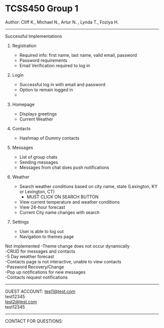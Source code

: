 # TCSS450 Group 1
Author: Cliff K., Michael N., Artur N. , Lynda T., Foziya H.

---------------------------------------------------------------------------------------------------

Successful Implementations
1. Registration
    - Required info: first name, last name, valid email, password
    - Password requirements
    - Email Verification required to log in

2. Login
    - Successful log in with email and password
    - Option to remain logged in
    -


3. Homepage
    - Displays greetings
    - Current Weather

4. Contacts
    - Hashmap of Dummy contacts

5. Messages
    - List of group chats
    - Sending messages
    - Messages from chat does push notifications


6. Weather
    - Search weather conditions based on city name, state (Lexington, KY  or Lexington, CT)
        - MUST CLICK ON SEARCH BUTTON
    - View current temperature and weather conditions
    - View 24-hour forecast
    - Current City name changes with search

7. Settings
    - User is able to log out
    - Navigation to themes page

Not implemented
    -Theme change does not occur dynamically <br />
    -CRUD for messages and contacts <br />
    -5 Day weather forecast <br />
    -Contacts page is not interactive, unable to view contacts <br />
    -Password Recovery/Change <br />
    -Pop up notifications for new messages <br />
    -Contacts request notifications <br />

---------------------------------------------------------------------------------------------------

GUEST ACCOUNT: 
test1@test.com <br/>
test12345 
<br />
test2@test.com <br />
test12345

---------------------------------------------------------------------------------------------------

CONTACT FOR QUESTIONS:

